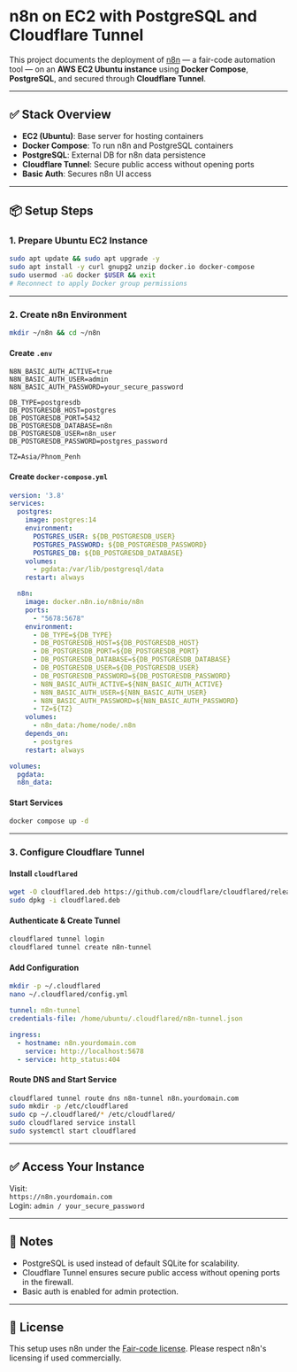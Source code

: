 
# n8n on EC2 with PostgreSQL and Cloudflare Tunnel

This project documents the deployment of [n8n](https://n8n.io/) — a fair-code automation tool — on an **AWS EC2 Ubuntu instance** using **Docker Compose**, **PostgreSQL**, and secured through **Cloudflare Tunnel**.

---

## ✅ Stack Overview

- **EC2 (Ubuntu)**: Base server for hosting containers
- **Docker Compose**: To run n8n and PostgreSQL containers
- **PostgreSQL**: External DB for n8n data persistence
- **Cloudflare Tunnel**: Secure public access without opening ports
- **Basic Auth**: Secures n8n UI access

---

## 📦 Setup Steps

### 1. Prepare Ubuntu EC2 Instance
```bash
sudo apt update && sudo apt upgrade -y
sudo apt install -y curl gnupg2 unzip docker.io docker-compose
sudo usermod -aG docker $USER && exit
# Reconnect to apply Docker group permissions
```

---

### 2. Create n8n Environment

```bash
mkdir ~/n8n && cd ~/n8n
```

#### Create `.env`
```env
N8N_BASIC_AUTH_ACTIVE=true
N8N_BASIC_AUTH_USER=admin
N8N_BASIC_AUTH_PASSWORD=your_secure_password

DB_TYPE=postgresdb
DB_POSTGRESDB_HOST=postgres
DB_POSTGRESDB_PORT=5432
DB_POSTGRESDB_DATABASE=n8n
DB_POSTGRESDB_USER=n8n_user
DB_POSTGRESDB_PASSWORD=postgres_password

TZ=Asia/Phnom_Penh
```

#### Create `docker-compose.yml`
```yaml
version: '3.8'
services:
  postgres:
    image: postgres:14
    environment:
      POSTGRES_USER: ${DB_POSTGRESDB_USER}
      POSTGRES_PASSWORD: ${DB_POSTGRESDB_PASSWORD}
      POSTGRES_DB: ${DB_POSTGRESDB_DATABASE}
    volumes:
      - pgdata:/var/lib/postgresql/data
    restart: always

  n8n:
    image: docker.n8n.io/n8nio/n8n
    ports:
      - "5678:5678"
    environment:
      - DB_TYPE=${DB_TYPE}
      - DB_POSTGRESDB_HOST=${DB_POSTGRESDB_HOST}
      - DB_POSTGRESDB_PORT=${DB_POSTGRESDB_PORT}
      - DB_POSTGRESDB_DATABASE=${DB_POSTGRESDB_DATABASE}
      - DB_POSTGRESDB_USER=${DB_POSTGRESDB_USER}
      - DB_POSTGRESDB_PASSWORD=${DB_POSTGRESDB_PASSWORD}
      - N8N_BASIC_AUTH_ACTIVE=${N8N_BASIC_AUTH_ACTIVE}
      - N8N_BASIC_AUTH_USER=${N8N_BASIC_AUTH_USER}
      - N8N_BASIC_AUTH_PASSWORD=${N8N_BASIC_AUTH_PASSWORD}
      - TZ=${TZ}
    volumes:
      - n8n_data:/home/node/.n8n
    depends_on:
      - postgres
    restart: always

volumes:
  pgdata:
  n8n_data:
```

#### Start Services
```bash
docker compose up -d
```

---

### 3. Configure Cloudflare Tunnel

#### Install `cloudflared`
```bash
wget -O cloudflared.deb https://github.com/cloudflare/cloudflared/releases/latest/download/cloudflared-linux-amd64.deb
sudo dpkg -i cloudflared.deb
```

#### Authenticate & Create Tunnel
```bash
cloudflared tunnel login
cloudflared tunnel create n8n-tunnel
```

#### Add Configuration
```bash
mkdir -p ~/.cloudflared
nano ~/.cloudflared/config.yml
```

```yaml
tunnel: n8n-tunnel
credentials-file: /home/ubuntu/.cloudflared/n8n-tunnel.json

ingress:
  - hostname: n8n.yourdomain.com
    service: http://localhost:5678
  - service: http_status:404
```

#### Route DNS and Start Service
```bash
cloudflared tunnel route dns n8n-tunnel n8n.yourdomain.com
sudo mkdir -p /etc/cloudflared
sudo cp ~/.cloudflared/* /etc/cloudflared/
sudo cloudflared service install
sudo systemctl start cloudflared
```

---

## ✅ Access Your Instance

Visit:  
`https://n8n.yourdomain.com`  
Login: `admin / your_secure_password`

---

## 📂 Notes

- PostgreSQL is used instead of default SQLite for scalability.
- Cloudflare Tunnel ensures secure public access without opening ports in the firewall.
- Basic auth is enabled for admin protection.

---

## 📜 License

This setup uses n8n under the [Fair-code license](https://faircode.io/). Please respect n8n's licensing if used commercially.

